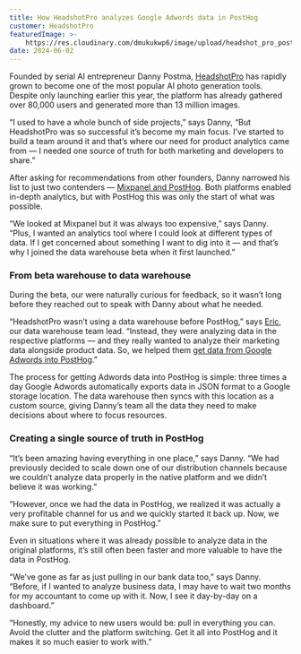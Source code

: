 ```yaml
---
title: How HeadshotPro analyzes Google Adwords data in PostHog
customer: HeadshotPro
featuredImage: >-
    https://res.cloudinary.com/dmukukwp6/image/upload/headshot_pro_posthog_56e4ed68be.png
date: 2024-06-02
---
```


Founded by serial AI entrepreneur Danny Postma, [HeadshotPro](https://www.headshotpro.com/) has rapidly grown to become one of the most popular AI photo generation tools. Despite only launching earlier this year, the platform has already gathered over 80,000 users and generated more than 13 million images.

“I used to have a whole bunch of side projects,” says Danny, “But HeadshotPro was so successful it’s become my main focus. I’ve started to build a team around it and that’s where our need for product analytics came from — I needed one source of truth for both marketing and developers to share.”

After asking for recommendations from other founders, Danny narrowed his list to just two contenders — [Mixpanel and PostHog](/blog/posthog-vs-mixpanel). Both platforms enabled in-depth analytics, but with PostHog this was only the start of what was possible.

“We looked at Mixpanel but it was always too expensive,” says Danny. “Plus, I wanted an analytics tool where I could look at different types of data. If I get concerned about something I want to dig into it — and that’s why I joined the data warehouse beta when it first launched.”

### From beta warehouse to data warehouse

During the beta, our <SmallTeam slug="data-stack"> were naturally curious for feedback, so it wasn’t long before they reached out to speak with Danny about what he needed.

“HeadshotPro wasn’t using a data warehouse before PostHog,” says [Eric](/community/profiles/30209), our data warehouse team lead. “Instead, they were analyzing data in the respective platforms — and they really wanted to analyze their marketing data alongside product data. So, we helped them [get data from Google Adwords into PostHog](/docs/data-warehouse/sources/google-ads).”

<BorderWrapper>
<Quote
    imageSource="/images/customers/eric.png"
    size="md"
    name="Eric Duong"
    title="Software Engineer & Data Warehouse Team Lead, PostHog"
    quote={`“Many teams could benefit from following Danny’s lead and bringing advertising data into PostHog and starting to track advertising performance alongside product usage.”`}
/>
</BorderWrapper>

The process for getting Adwords data into PostHog is simple: three times a day Google Adwords automatically exports data in JSON format to a Google storage location. The data warehouse then syncs with this location as a custom source, giving Danny’s team all the data they need to make decisions about where to focus resources.

### Creating a single source of truth in PostHog

“It’s been amazing having everything in one place,” says Danny. “We had previously decided to scale down one of our distribution channels because we couldn’t analyze data properly in the native platform and we didn’t believe it was working.”

“However, once we had the data in PostHog, we realized it was actually a very profitable channel for us and we quickly started it back up. Now, we make sure to put everything in PostHog.”

Even in situations where it was already possible to analyze data in the original platforms, it’s still often been faster and more valuable to have the data in PostHog.

“We’ve gone as far as just pulling in our bank data too,” says Danny. “Before, if I wanted to analyze business data, I may have to wait two months for my accountant to come up with it. Now, I see it day-by-day on a dashboard.”

“Honestly, my advice to new users would be: pull in everything you can. Avoid the clutter and the platform switching. Get it all into PostHog and it makes it so much easier to work with.”
